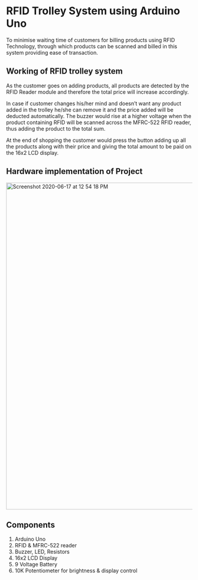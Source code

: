 # RFID Trolley System using Arduino Uno
To minimise waiting time of customers for billing products using RFID Technology, through which products can be scanned and billed in this system providing ease of transaction.

## Working of RFID trolley system

As the customer goes on adding products, all products are detected by the RFID Reader module and therefore the total price will increase accordingly.

In case if customer changes his/her mind and doesn’t want any product added in the trolley he/she can remove it and the price added will be deducted automatically. The buzzer would rise at a higher voltage when the product containing RFID will be scanned across the MFRC-522 RFID reader, thus adding the product to the total sum. 

At the end of shopping the customer would press the button adding up all the products along with their price and giving the total amount to be paid on the 16x2 LCD display.

## Hardware implementation of Project

<img width="881" alt="Screenshot 2020-06-17 at 12 54 18 PM" src="https://user-images.githubusercontent.com/54894091/84868359-33478a00-b09a-11ea-963d-cf7d52739739.png">

## Components

1) Arduino Uno
2) RFID & MFRC-522 reader
3) Buzzer, LED, Resistors
4) 16x2 LCD Display
5) 9 Voltage Battery
6) 10K Potentiometer for brightness & display control
